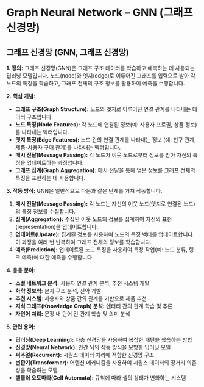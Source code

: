 # Graph Neural Network – GNN (그래프 신경망)

## 그래프 신경망 (GNN, 그래프 신경망)

**1. 정의:**
그래프 신경망(GNN)은 그래프 구조 데이터를 학습하고 예측하는 데 사용되는 딥러닝 모델입니다. 노드(node)와 엣지(edge)로 이루어진 그래프를 입력으로 받아 각 노드의 특징을 학습하고, 그래프 전체의 구조 정보를 활용하여 예측을 수행합니다.

**2. 핵심 개념:**
*   **그래프 구조(Graph Structure):** 노드와 엣지로 이루어진 연결 관계를 나타내는 데이터 구조입니다.
*   **노드 특징(Node Features):** 각 노드에 연결된 정보(예: 사용자 프로필, 상품 정보)를 나타내는 벡터입니다.
*   **엣지 특징(Edge Features):** 노드 간의 연결 관계를 나타내는 정보 (예: 친구 관계, 제품-사용자 구매 관계)를 나타내는 벡터입니다.
*   **메시 전달(Message Passing):** 각 노드가 이웃 노드로부터 정보를 받아 자신의 특징을 업데이트하는 과정입니다.
*   **그래프 집계(Graph Aggregation):** 메시 전달을 통해 얻은 정보를 그래프 전체의 특징을 표현하는 데 사용합니다.

**3. 작동 방식:**
GNN은 일반적으로 다음과 같은 단계를 거쳐 작동합니다.
1.  **메시 전달(Message Passing):** 각 노드는 자신의 이웃 노드(엣지로 연결된 노드)의 특징 정보를 수집합니다.
2.  **집계(Aggregation):** 수집된 이웃 노드의 정보를 집계하여 자신의 표현(representation)을 업데이트합니다.
3.  **업데이트(Update):** 집계된 정보를 사용하여 노드의 특징 벡터를 업데이트합니다. 이 과정을 여러 번 반복하여 그래프 전체의 정보를 학습합니다.
4.  **예측(Prediction):** 업데이트된 노드 특징을 사용하여 특정 작업(예: 노드 분류, 링크 예측)에 대한 예측을 수행합니다.

**4. 응용 분야:**
*   **소셜 네트워크 분석:** 사용자 연결 관계 분석, 추천 시스템 개발
*   **화학 정보학:** 분자 구조 분석, 신약 개발
*   **추천 시스템:** 사용자와 상품 간의 관계를 기반으로 제품 추천
*   **지식 그래프(Knowledge Graph) 분석:** 엔터티 간의 관계 학습 및 추론
*   **자연어 처리:** 문장 내 단어 간 관계 학습 및 의미 분석

**5. 관련 용어:**
*   **딥러닝(Deep Learning):** 다층 신경망을 사용하여 복잡한 패턴을 학습하는 방법
*   **신경망(Neural Network):** 인간 뇌의 작동 방식을 모방한 딥러닝 모델
*   **퍼추얼(Recurrent):** 시퀀스 데이터 처리에 적합한 신경망 구조
*   **변환기(Transformer):** 어텐션 메커니즘을 사용하여 시퀀스 데이터의 장거리 의존성을 학습하는 모델
*   **셀룰러 오토마타(Cell Automata):** 규칙에 따라 셀의 상태가 변화하는 시스템